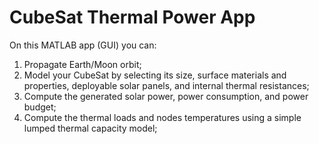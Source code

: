 # CubeSat Thermal Power App

On this MATLAB app (GUI) you can:
1) Propagate Earth/Moon orbit;
2) Model your CubeSat by selecting its size, surface materials and properties, deployable solar panels, and internal thermal resistances;
3) Compute the generated solar power, power consumption, and power budget;
4) Compute the thermal loads and nodes temperatures using a simple lumped thermal capacity model;
